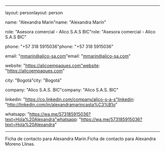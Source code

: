 ------

layout: personlayout: person

name: "Alexandra Marin"name: "Alexandra Marín"

role: "Asesora comercial - Alico S.A.S BIC"role: "Asesora comercial - Alico S.A.S BIC"

phone: "+57 318 5915036"phone: "+57 318 5915036"

email: "mmarin@alico-sa.com"email: "mmarin@alico-sa.com"

website: "https://alicoempaques.com"website: "https://alicoempaques.com"

city: "Bogotá"city: "Bogotá"

company: "Alico S.A.S. BIC"company: "Alico S.A.S. BIC"

linkedin: "https://co.linkedin.com/company/alico-s-a-s"linkedin: "http://linkedin.com/in/alexandramarincasta%C3%B1o"

whatsapp: "https://wa.me/573185915036?text=Hola%20Alexandra"whatsapp: "https://wa.me/573185915036?text=Hola%20Alexandra"

------



Ficha de contacto para Alexandra Marin.Ficha de contacto para Alexandra Moreno Llinas.
